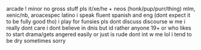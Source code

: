 arcade !
minor no gross stuff pls
it/xe/he + neos (honk/pup/purr/thing)
mlm, xenic/nb, aroacespec
latino 
i speak fluent spanish and eng (dont expect it to be fully good tho)
i play for funsies pls dont discuss discourse w me i really dont care
i dont believe in dnis but id rather anyone 19+ or who likes to start drama/gets angered easily or just is rude dont int w me lol
i tend to be dry sometimes sorry
